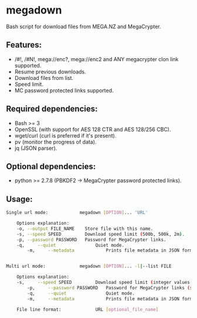 # megadown

Bash script for download files from MEGA.NZ and MegaCrypter.

## Features:

 * /#!, /#N!, mega://enc?, mega://enc2 and ANY megacrypter clon link supported.
 * Resume previous downloads.
 * Download files from list.
 * Speed limit.
 * MC password protected links supported.

## Required dependencies:

 * Bash >= 3
 * OpenSSL (with support for AES 128 CTR and AES 128/256 CBC).
 * wget/curl (curl is preferred if it's present).
 * pv (monitor the progress of data).
 * jq (JSON parser).

## Optional dependencies:
 * python >= 2.7.8 (PBKDF2 -> MegaCrypter password protected links).

## Usage:

```bash
Single url mode:            megadown [OPTION]... 'URL'

	Options explanation:
	-o,	--output FILE_NAME    Store file with this name.
	-s,	--speed SPEED         Download speed limit (500b, 500k, 2m).
	-p,	--password PASSWORD   Password for MegaCrypter links.
	-q,     --quiet               Quiet mode.
        -m,     --metadata            Prints file metadata in JSON format and exits.


Multi url mode:             megadown [OPTION]... -l|--list FILE

	Options explanation:
	-s,     --speed SPEED         Download speed limit (integer values: 500B, 500K, 2M).
        -p,     --password PASSWORD   Password for MegaCrypter links (same for every link in a list).
        -q,     --quiet               Quiet mode.
        -m,     --metadata            Prints file metadata in JSON format and exits.
        
	File line format:             URL [optional_file_name]

```
